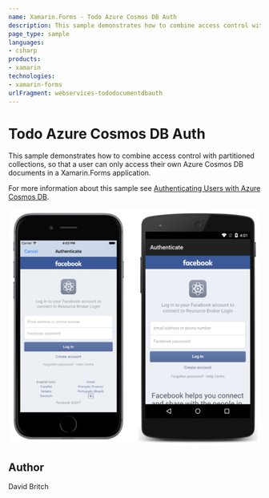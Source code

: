 ```yaml
---
name: Xamarin.Forms - Todo Azure Cosmos DB Auth
description: This sample demonstrates how to combine access control with partitioned collections, so that a user can only access their own Azure Cosmos DB...
page_type: sample
languages:
- csharp
products:
- xamarin
technologies:
- xamarin-forms
urlFragment: webservices-tododocumentdbauth
---
```

# Todo Azure Cosmos DB Auth

This sample demonstrates how to combine access control with partitioned collections, so that a user can only access their own Azure Cosmos DB documents in a Xamarin.Forms application.

For more information about this sample see [Authenticating Users with Azure Cosmos DB](ttps://docs.microsoft.com/xamarin/xamarin-forms/data-cloud/cosmosdb/authentication).

![Todo Azure Cosmos DB Auth application screenshot](Screenshots/01All.png "Todo Azure Cosmos DB Auth application screenshot")

## Author

David Britch
